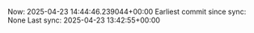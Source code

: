 Now: 2025-04-23 14:44:46.239044+00:00 Earliest commit since sync: None Last sync: 2025-04-23 13:42:55+00:00
